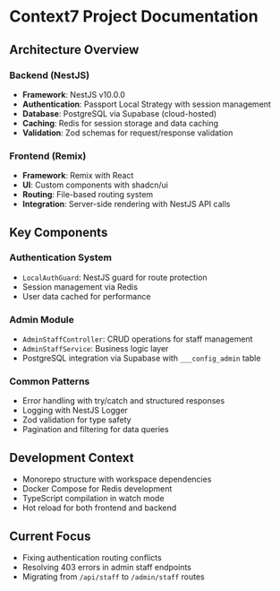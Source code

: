 # Context7 Project Documentation

## Architecture Overview

### Backend (NestJS)
- **Framework**: NestJS v10.0.0
- **Authentication**: Passport Local Strategy with session management
- **Database**: PostgreSQL via Supabase (cloud-hosted)
- **Caching**: Redis for session storage and data caching
- **Validation**: Zod schemas for request/response validation

### Frontend (Remix)
- **Framework**: Remix with React
- **UI**: Custom components with shadcn/ui
- **Routing**: File-based routing system
- **Integration**: Server-side rendering with NestJS API calls

## Key Components

### Authentication System
- `LocalAuthGuard`: NestJS guard for route protection
- Session management via Redis
- User data cached for performance

### Admin Module
- `AdminStaffController`: CRUD operations for staff management
- `AdminStaffService`: Business logic layer
- PostgreSQL integration via Supabase with `___config_admin` table

### Common Patterns
- Error handling with try/catch and structured responses
- Logging with NestJS Logger
- Zod validation for type safety
- Pagination and filtering for data queries

## Development Context
- Monorepo structure with workspace dependencies
- Docker Compose for Redis development
- TypeScript compilation in watch mode
- Hot reload for both frontend and backend

## Current Focus
- Fixing authentication routing conflicts
- Resolving 403 errors in admin staff endpoints
- Migrating from `/api/staff` to `/admin/staff` routes

